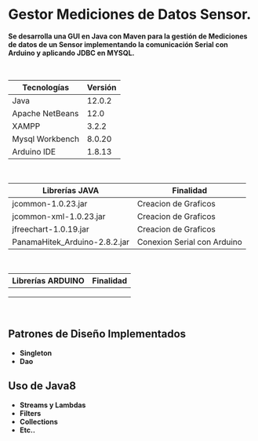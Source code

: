 # Gestor Mediciones de Datos Sensor.

**Se desarrolla una GUI en Java con Maven para la gestión de Mediciones de datos  de un Sensor implementando la comunicación Serial con Arduino y aplicando JDBC en MYSQL.**
 
 </br>

| **Tecnologías** | **Versión** |               
| ------------- | ------------- |
| Java |   12.0.2 |
| Apache NetBeans |  12.0 |
| XAMPP | 3.2.2  |
| Mysql Workbench | 8.0.20  |
| Arduino IDE | 1.8.13  |

</br>

| **Librerías JAVA** | **Finalidad** |               
| ------------- | ------------- |
| jcommon-1.0.23.jar |   Creacion de Graficos |
| jcommon-xml-1.0.23.jar |  Creacion de Graficos |
| jfreechart-1.0.19.jar | Creacion de Graficos  |
| PanamaHitek_Arduino-2.8.2.jar | Conexion Serial con Arduino  |

</br>

| **Librerías ARDUINO** | **Finalidad** |               
| ------------- | ------------- |
|  |    |
|  |  |
| |  |

</br>

 
 ## Patrones de Diseño Implementados
 * **Singleton** 
 * **Dao** 
 
 ## Uso de Java8
* **Streams y Lambdas**
* **Filters**
* **Collections**
* **Etc..**

</br>
